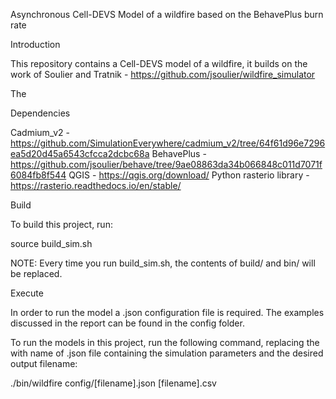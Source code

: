 Asynchronous Cell-DEVS Model of a wildfire based on the BehavePlus burn rate

Introduction

This repository contains a Cell-DEVS model of a wildfire, it builds on the work of Soulier and Tratnik - https://github.com/jsoulier/wildfire_simulator

The 

Dependencies

Cadmium_v2 - https://github.com/SimulationEverywhere/cadmium_v2/tree/64f61d96e7296ea5d20d45a6543cfcca2dcbc68a
BehavePlus - https://github.com/jsoulier/behave/tree/9ae08863da34b066848c011d7071f6084fb8f544
QGIS - https://qgis.org/download/
Python rasterio library - https://rasterio.readthedocs.io/en/stable/

Build

To build this project, run:

source build_sim.sh

NOTE: Every time you run build_sim.sh, the contents of build/ and bin/ will be replaced.

Execute

In order to run the model a .json configuration file is required. The examples discussed in the report can be found in the config folder.

To run the models in this project, run the following command, replacing the with name of .json file containing the simulation parameters and the desired output filename:

./bin/wildfire config/[filename].json [filename].csv
